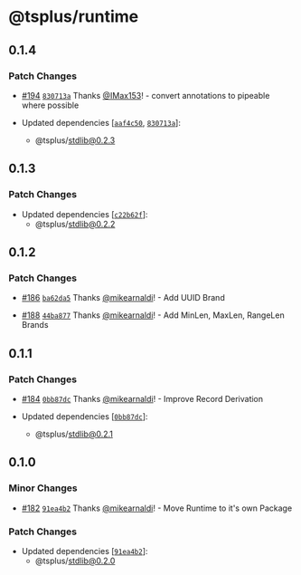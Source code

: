 # @tsplus/runtime

## 0.1.4

### Patch Changes

- [#194](https://github.com/ts-plus/stdlib/pull/194) [`830713a`](https://github.com/ts-plus/stdlib/commit/830713a899d5fd32b75f1a5610e5de7204b34df5) Thanks [@IMax153](https://github.com/IMax153)! - convert annotations to pipeable where possible

- Updated dependencies [[`aaf4c50`](https://github.com/ts-plus/stdlib/commit/aaf4c5097e8ddb468f45649221d7073651b0046c), [`830713a`](https://github.com/ts-plus/stdlib/commit/830713a899d5fd32b75f1a5610e5de7204b34df5)]:
  - @tsplus/stdlib@0.2.3

## 0.1.3

### Patch Changes

- Updated dependencies [[`c22b62f`](https://github.com/ts-plus/stdlib/commit/c22b62f433e6388230298e7161c113dd18ff03cd)]:
  - @tsplus/stdlib@0.2.2

## 0.1.2

### Patch Changes

- [#186](https://github.com/ts-plus/stdlib/pull/186) [`ba62da5`](https://github.com/ts-plus/stdlib/commit/ba62da59f3cbdfc6687ace5668ced20c707959a2) Thanks [@mikearnaldi](https://github.com/mikearnaldi)! - Add UUID Brand

* [#188](https://github.com/ts-plus/stdlib/pull/188) [`44ba877`](https://github.com/ts-plus/stdlib/commit/44ba8773fd9558ab2042e35fe5a037ee71b96455) Thanks [@mikearnaldi](https://github.com/mikearnaldi)! - Add MinLen, MaxLen, RangeLen Brands

## 0.1.1

### Patch Changes

- [#184](https://github.com/ts-plus/stdlib/pull/184) [`0bb87dc`](https://github.com/ts-plus/stdlib/commit/0bb87dc2c3e117db37c1692e5e568b2e53da5485) Thanks [@mikearnaldi](https://github.com/mikearnaldi)! - Improve Record Derivation

- Updated dependencies [[`0bb87dc`](https://github.com/ts-plus/stdlib/commit/0bb87dc2c3e117db37c1692e5e568b2e53da5485)]:
  - @tsplus/stdlib@0.2.1

## 0.1.0

### Minor Changes

- [#182](https://github.com/ts-plus/stdlib/pull/182) [`91ea4b2`](https://github.com/ts-plus/stdlib/commit/91ea4b2a9d3baf07156fa6c46153ade044b1bd4c) Thanks [@mikearnaldi](https://github.com/mikearnaldi)! - Move Runtime to it's own Package

### Patch Changes

- Updated dependencies [[`91ea4b2`](https://github.com/ts-plus/stdlib/commit/91ea4b2a9d3baf07156fa6c46153ade044b1bd4c)]:
  - @tsplus/stdlib@0.2.0
